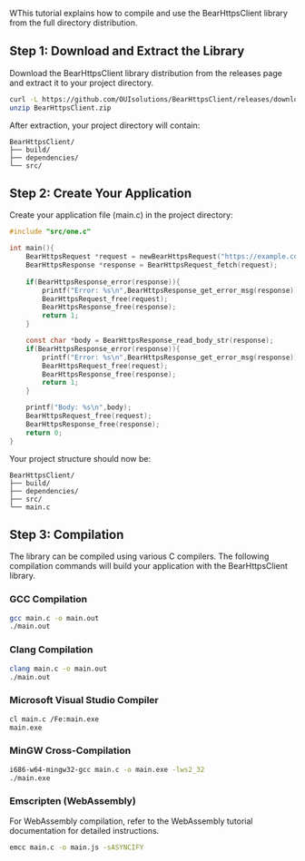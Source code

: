 WThis tutorial explains how to compile and use the BearHttpsClient library from the full directory distribution.

## Step 1: Download and Extract the Library
Download the BearHttpsClient library distribution from the releases page and extract it to your project directory.

```bash
curl -L https://github.com/OUIsolutions/BearHttpsClient/releases/download/0.6.0/BearHttpsClient.zip -o BearHttpsClient.zip
unzip BearHttpsClient.zip
```

After extraction, your project directory will contain:

```
BearHttpsClient/
├── build/
├── dependencies/
└── src/
```
## Step 2: Create Your Application
Create your application file (main.c) in the project directory:

```c
#include "src/one.c"

int main(){
    BearHttpsRequest *request = newBearHttpsRequest("https://example.com");   
    BearHttpsResponse *response = BearHttpsRequest_fetch(request);
    
    if(BearHttpsResponse_error(response)){
        printf("Error: %s\n",BearHttpsResponse_get_error_msg(response));
        BearHttpsRequest_free(request);
        BearHttpsResponse_free(response);
        return 1;
    }

    const char *body = BearHttpsResponse_read_body_str(response);
    if(BearHttpsResponse_error(response)){
        printf("Error: %s\n",BearHttpsResponse_get_error_msg(response));
        BearHttpsRequest_free(request);
        BearHttpsResponse_free(response); 
        return 1;
    }

    printf("Body: %s\n",body);
    BearHttpsRequest_free(request);
    BearHttpsResponse_free(response);
    return 0;
}
```

Your project structure should now be:

```
BearHttpsClient/
├── build/
├── dependencies/
├── src/
└── main.c
```


## Step 3: Compilation

The library can be compiled using various C compilers. The following compilation commands will build your application with the BearHttpsClient library.

### GCC Compilation
```bash
gcc main.c -o main.out 
./main.out
```

### Clang Compilation
```bash
clang main.c -o main.out
./main.out
```

### Microsoft Visual Studio Compiler
```bash
cl main.c /Fe:main.exe
main.exe        
```

### MinGW Cross-Compilation
```bash
i686-w64-mingw32-gcc main.c -o main.exe -lws2_32
./main.exe
```

### Emscripten (WebAssembly)
For WebAssembly compilation, refer to the WebAssembly tutorial documentation for detailed instructions.

```bash
emcc main.c -o main.js -sASYNCIFY
```

